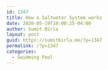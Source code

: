```yaml
---
id: 1347
title: How a Saltwater System works
date: 2020-05-19T10:00:25-04:00
author: Sumit Birla
layout: post
guid: https://sumitbirla.me/?p=1347
permalink: /?p=1347
categories:
  - Swimming Pool
---
```

